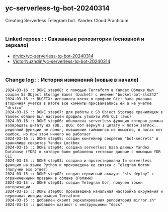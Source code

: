 ## yc-serverless-tg-bot-20240314
Creating Serverless Telegram bot. Yandex Cloud Practicum
<br><br>


### Linked repoes : : Связанные репозитории (основной и зеркало)

* [drvicx/yc-serverless-tg-bot-20240314](https://github.com/drvicx/yc-serverless-tg-bot-20240314)
* [VictorNuzhdin/yc-serverless-tg-bot-20240314](https://github.com/VictorNuzhdin/yc-serverless-tg-bot-20240314)
<br><br>


### Change log : : История изменений (новые в начале)

```
2024-03-16 :: DONE step08: с помощью Terraform в Yandex Облаке был создан S3 Object Storage Бакет (bucket) с именем "bucket-bot-sls242"
2024-03-16 :: BUGFIX: исправлен косяк в профиле Git: была указана вторичная учетка в итоге все коммиты присваивались ей а не учетке "drvicx"
2024-03-16 :: DONE step07: для работы с S3 Object Storage хранилищем в Yandex облаке был настроен профиль утилиты AWS CLI (aws)
2024-03-16 :: DONE step06: обновлена serverless функция которая должна возвращать цитату из YDB.. BUG: бот вернул 1 цитату и потом заглох.. редеплой функции не помог, повышение таймингов не помогло, в логах нет ошибок, но при этом ничего не работает
2024-03-16 :: DONE step05: создан контейнер секретов "bot-secrets" в хранилище секретов Yandex Lockbox
2024-03-15 :: DONE step04: создана serverless база данных Yandex Database (YDB) в которую были добавлены тестовые данные с помощью YDB CLI
2024-03-15 :: DONE step03: создана и протестирована 1я serverless функция на языке Python и произведена ее связка с Telegram ботом (получен эхо ответ)
2024-03-15 :: DONE step02: создан сервисный аккаунт "sls-deploy" с ограниченными правами в облаке (Ролями)
2024-03-15 :: DONE step01: создан Telegram бот, получен токен авторизации
2024-03-15 :: DONE step00: произведена начальная настройка окружения и первичная инициализация Terraform
2024-03-15 :: добавлен скрипт зеркалирования репозитория mirror.sh"
2024-03-14 :: добавлен каталог с инструкциями "docs"

```

